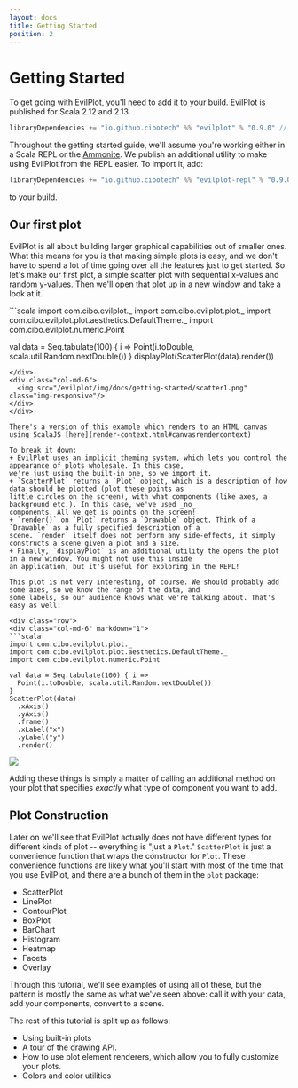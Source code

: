 ```yaml
---
layout: docs
title: Getting Started
position: 2
---
```

# Getting Started

To get going with EvilPlot, you'll need to add it to your build. EvilPlot is published for Scala 2.12 and 2.13.
```scala
libraryDependencies += "io.github.cibotech" %% "evilplot" % "0.9.0" // Use %%% instead of %% if you're using ScalaJS
```

Throughout the getting started guide, we'll assume you're working either in a Scala REPL or the [Ammonite](http://ammonite.io). We publish an additional
utility to make using EvilPlot from the REPL easier. To import it, add:

```scala
libraryDependencies += "io.github.cibotech" %% "evilplot-repl" % "0.9.0" // Use %%% instead of %% if you're using ScalaJS
```
to your build.

## Our first plot

EvilPlot is all about building larger graphical capabilities out of smaller ones. What this means for you is that making
simple plots is easy, and we don't have to spend a lot of time going over all the features just to get started. So let's make
our first plot, a simple scatter plot with sequential x-values and random y-values. Then we'll open that plot up in a new window
and take a look at it.

<div class="row">
<div class="col-md-6" markdown="1">
```scala
import com.cibo.evilplot._
import com.cibo.evilplot.plot._
import com.cibo.evilplot.plot.aesthetics.DefaultTheme._
import com.cibo.evilplot.numeric.Point

val data = Seq.tabulate(100) { i =>
  Point(i.toDouble, scala.util.Random.nextDouble())
}
displayPlot(ScatterPlot(data).render())
```
</div>
<div class="col-md-6">
  <img src="/evilplot/img/docs/getting-started/scatter1.png" class="img-responsive"/>
</div>
</div>

There's a version of this example which renders to an HTML canvas using ScalaJS [here](render-context.html#canvasrendercontext)

To break it down:
+ EvilPlot uses an implicit theming system, which lets you control the appearance of plots wholesale. In this case,
we're just using the built-in one, so we import it.
+ `ScatterPlot` returns a `Plot` object, which is a description of how data should be plotted (plot these points as
little circles on the screen), with what components (like axes, a background etc.). In this case, we've used _no_
components. All we get is points on the screen!
+ `render()` on `Plot` returns a `Drawable` object. Think of a `Drawable` as a fully specified description of a
scene. `render` itself does not perform any side-effects, it simply constructs a scene given a plot and a size.
+ Finally, `displayPlot` is an additional utility the opens the plot in a new window. You might not use this inside
an application, but it's useful for exploring in the REPL!

This plot is not very interesting, of course. We should probably add some axes, so we know the range of the data, and
some labels, so our audience knows what we're talking about. That's easy as well:

<div class="row">
<div class="col-md-6" markdown="1">
```scala
import com.cibo.evilplot.plot._
import com.cibo.evilplot.plot.aesthetics.DefaultTheme._
import com.cibo.evilplot.numeric.Point

val data = Seq.tabulate(100) { i =>
  Point(i.toDouble, scala.util.Random.nextDouble())
}
ScatterPlot(data)
  .xAxis()
  .yAxis()
  .frame()
  .xLabel("x")
  .yLabel("y")
  .render()
```
</div>
<div class="col-md-6">
<img src="/evilplot/img/docs/getting-started/scatter2.png" class="img-responsive"/>
</div>
</div>

Adding these things is simply a matter of calling an additional method on your plot that specifies _exactly_ what type
of component you want to add.

## Plot Construction

Later on we'll see that EvilPlot actually does not have different types for different kinds of plot -- everything is
"just a `Plot`." `ScatterPlot` is just a convenience function that wraps the constructor for `Plot`. These convenience
functions are likely what you'll start with most of the time that you use EvilPlot, and there are a bunch of them in the
`plot` package:

+ ScatterPlot
+ LinePlot
+ ContourPlot
+ BoxPlot
+ BarChart
+ Histogram
+ Heatmap
+ Facets
+ Overlay

Through this tutorial, we'll see examples of using all of these, but the pattern is mostly the same as what we've seen
above: call it with your data, add your components, convert to a scene.

The rest of this tutorial is split up as follows:
+ Using built-in plots
+ A tour of the drawing API.
+ How to use plot element renderers, which allow you to fully customize your plots.
+ Colors and color utilities
